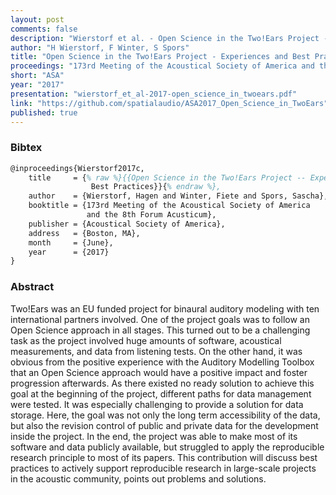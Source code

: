 ```yaml
---
layout: post
comments: false
description: "Wierstorf et al. - Open Science in the Two!Ears Project - Experiences and Best Practices"
author: "H Wierstorf, F Winter, S Spors"
title: "Open Science in the Two!Ears Project - Experiences and Best Practices"
proceedings: "173rd Meeting of the Acoustical Society of America and the 8th Forum Acusticum"
short: "ASA"
year: "2017"
presentation: "wierstorf_et_al-2017-open_science_in_twoears.pdf"
link: "https://github.com/spatialaudio/ASA2017_Open_Science_in_TwoEars"
published: true
---
```


### Bibtex

```latex
@inproceedings{Wierstorf2017c,
    title     = {% raw %}{{Open Science in the Two!Ears Project -- Experiences and
                  Best Practices}}{% endraw %},
    author    = {Wierstorf, Hagen and Winter, Fiete and Spors, Sascha},
    booktitle = {173rd Meeting of the Acoustical Society of America
                 and the 8th Forum Acusticum},
    publisher = {Acoustical Society of America},
    address   = {Boston, MA},
    month     = {June},
    year      = {2017}
}
```

### Abstract

Two!Ears was an EU funded project for binaural auditory modeling with ten
international partners involved. One of the project goals was to follow an Open
Science approach in all stages. This turned out to be a challenging task as the
project involved huge amounts of software, acoustical measurements, and data
from listening tests. On the other hand, it was obvious from the positive
experience with the Auditory Modelling Toolbox that an Open Science approach
would have a positive impact and foster progression afterwards. As there existed
no ready solution to achieve this goal at the beginning of the project,
different paths for data management were tested. It was especially challenging
to provide a solution for data storage. Here, the goal was not only the long
term accessibility of the data, but also the revision control of public and
private data for the development inside the project. In the end, the project was
able to make most of its software and data publicly available, but struggled to
apply the reproducible research principle to most of its papers. This
contribution will discuss best practices to actively support reproducible
research in large-scale projects in the acoustic community, points out problems
and solutions.
